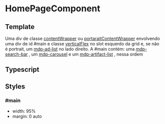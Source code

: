 # HomePageComponent

## Template
Uma div de classe [contentWrapper](/Docs/src/Styles.md#.contentWrapper) ou [portaraitContentWrapper](/Docs/src/Styles.md#.contentWrapperPortrait) envolvendo uma div de id #main e classe [verticalFlex](/Docs/src/Styles.md#.verticalFlex) no slot esquerdo da grid e, se não é portrait, um [mdp-ad-list](/Docs/src/app/components/structure/AdList.md) no lado direito. A #main contém: uma [mdp-search-bar](/Docs/src/app/components/structure/SearchList.md) , um [mdp-carousel](/Docs/src/app/components/structure/Caroulsel.md)  e um [mdp-artifact-list](/Docs/src/app/components/structure/ArtifactList.md) , nessa ordem
## Typescript

## Styles
### \#main 
- width: 95%
- margin: 0 auto
